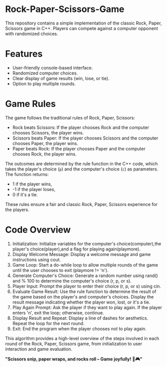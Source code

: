 # Rock-Paper-Scissors-Game

This repository contains a simple implementation of the classic Rock, Paper, Scissors game in C++. Players can compete against a computer opponent with randomized choices.

# Features

- User-friendly console-based interface.
- Randomized computer choices.
- Clear display of game results (win, lose, or tie).
- Option to play multiple rounds.

# Game Rules

The game follows the traditional rules of Rock, Paper, Scissors:

- Rock beats Scissors: If the player chooses Rock and the computer chooses Scissors, the player wins.
- Scissors beats Paper: If the player chooses Scissors and the computer chooses Paper, the player wins.
- Paper beats Rock: If the player chooses Paper and the computer chooses Rock, the player wins.

The outcomes are determined by the rule function in the C++ code, which takes the player's choice (`p`) and the computer's choice (`c`) as parameters. The function returns:
-  1 if the player wins,
- -1 if the player loses,
-  0 if it's a tie.

These rules ensure a fair and classic Rock, Paper, Scissors experience for the players.

# Code Overview

1. Initialization: Initialize variables for the computer's choice(computer),the player's choice(player),and a flag for playing again(playmore).
2. Display Welcome Message: Display a welcome message and game instructions using cout.
3. Game Loop: Start a do-while loop to allow multiple rounds of the game until the user chooses to exit (playmore != 'n').
4. Generate Computer's Choice: Generate a random number using rand() and % 100 to determine the computer's choice (r, p, or s).
5. Player Input: Prompt the player to enter their choice (r, p, or s) using cin.
6. Evaluate Game Result: Use the rule function to determine the result of the game based on the player's and computer's choices.
Display the result message indicating whether the player won, lost, or it's a tie.
7. Play Again Prompt: Ask the player if they want to play again. If the player enters 'n', exit the loop; otherwise, continue.
8. Display Result and Repeat: Display a line of dashes for aesthetics. Repeat the loop for the next round.
9. Exit: End the program when the player chooses not to play again.

This algorithm provides a high-level overview of the steps involved in each round of the Rock, Paper, Scissors game, from initialization to user interaction and game evaluation.

**"Scissors snip, paper wraps, and rocks roll – Game joyfully! 🌟🎮"**




